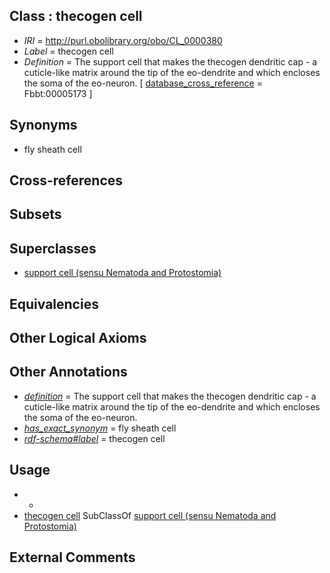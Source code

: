 
## Class : thecogen cell

 * *IRI* = http://purl.obolibrary.org/obo/CL_0000380
 * *Label* = thecogen cell
 * *Definition* = The support cell that makes the thecogen dendritic cap - a cuticle-like matrix around the tip of the eo-dendrite and which encloses the soma of the eo-neuron. [ [database_cross_reference](../../ef/oboInOwl#hasDbXref.md) = Fbbt:00005173 ]

## Synonyms

 * fly sheath cell

## Cross-references


## Subsets


## Superclasses

 * [support cell (sensu Nematoda and Protostomia)](../../CL/78/CL_0000378.md)

## Equivalencies


## Other Logical Axioms


## Other Annotations

 * *[definition](../../IAO/15/IAO_0000115.md)* = The support cell that makes the thecogen dendritic cap - a cuticle-like matrix around the tip of the eo-dendrite and which encloses the soma of the eo-neuron.
 * *[has_exact_synonym](../../ym/oboInOwl#hasExactSynonym.md)* = fly sheath cell
 * *[rdf-schema#label](../../el/rdf-schema#label.md)* = thecogen cell

## Usage

 * -
 * [thecogen cell](../../CL/80/CL_0000380.md) SubClassOf [support cell (sensu Nematoda and Protostomia)](../../CL/78/CL_0000378.md)

## External Comments

